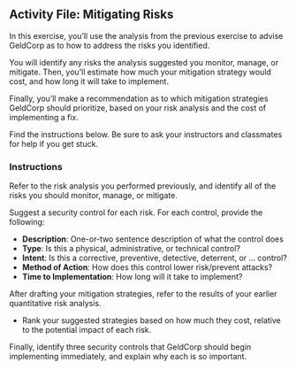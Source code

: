 ## Activity File: Mitigating Risks

In this exercise, you’ll use the analysis from the previous exercise to advise GeldCorp as to how to address the risks you identified. 

You will identify any risks the analysis suggested you monitor, manage, or mitigate. Then, you’ll estimate how much your mitigation strategy would cost, and how long it will take to implement.

Finally, you’ll make a recommendation as to which mitigation strategies GeldCorp should prioritize, based on your risk analysis and the cost of implementing a fix.

Find the instructions below. Be sure to ask your instructors and classmates for help if you get stuck.


### Instructions

Refer to the risk analysis you performed previously, and identify all of the risks you should monitor, manage, or mitigate.

Suggest a security control for each risk. For each control, provide the following:  
- **Description**: One-or-two sentence description of what the control does
- **Type**: Is this a physical, administrative, or technical control?
- **Intent**: Is this a corrective, preventive, detective, deterrent, or … control?
- **Method of Action**: How does this control lower risk/prevent attacks?
- **Time to Implementation**: How long will it take to implement?

After drafting your mitigation strategies, refer to the results of your earlier quantitative risk analysis. 
- Rank your suggested strategies based on how much they cost, relative to the potential impact of each risk.

Finally, identify three security controls that GeldCorp should begin implementing immediately, and explain why each is so important.